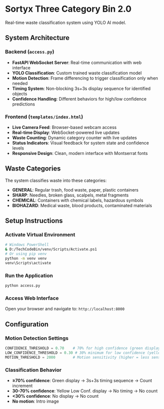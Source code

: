 # Sortyx Three Category Bin 2.0
Real-time waste classification system using YOLO AI model.


## System Architecture

### Backend (`access.py`)
- **FastAPI WebSocket Server**: Real-time communication with web interface
- **YOLO Classification**: Custom trained waste classification model
- **Motion Detection**: Frame differencing to trigger classification only when needed
- **Timing System**: Non-blocking 3s+3s display sequence for identified objects
- **Confidence Handling**: Different behaviors for high/low confidence predictions

### Frontend (`templates/index.html`)
- **Live Camera Feed**: Browser-based webcam access
- **Real-time Display**: WebSocket-powered live updates
- **Waste Counting**: Dynamic category counter with live updates
- **Status Indicators**: Visual feedback for system state and confidence levels
- **Responsive Design**: Clean, modern interface with Montserrat fonts


## Waste Categories
The system classifies waste into these categories:
- **GENERAL**: Regular trash, food waste, paper, plastic containers
- **SHARP**: Needles, broken glass, scalpels, metal fragments
- **CHEMICAL**: Containers with chemical labels, hazardous symbols
- **BIOHAZARD**: Medical waste, blood products, contaminated materials


## Setup Instructions
### Activate Virtual Environment
```bash
# Windows PowerShell
& D:/TechCodeBin/venv/Scripts/Activate.ps1
# Or using pip venv
python -m venv venv
venv\Scripts\activate
```
### Run the Application
```bash
python access.py
```
### Access Web Interface
Open your browser and navigate to: `http://localhost:8000`


## Configuration

### Motion Detection Settings
```python
CONFIDENCE_THRESHOLD = 0.70    # 70% for high confidence (green display)
LOW_CONFIDENCE_THRESHOLD = 0.30 # 30% minimum for low confidence (yellow)
MOTION_THRESHOLD = 2000        # Motion sensitivity (higher = less sensitive)
```
### Classification Behavior
- **≥70% confidence**: Green display → 3s+3s timing sequence → Count increment
- **30-70% confidence**: Yellow Low Conf. display → No timing → No count  
- **<30% confidence**: No display → No count
- **No motion**: Intro image


